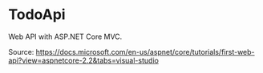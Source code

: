# TodoApi
Web API with ASP.NET Core MVC.

Source: https://docs.microsoft.com/en-us/aspnet/core/tutorials/first-web-api?view=aspnetcore-2.2&tabs=visual-studio
